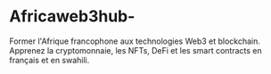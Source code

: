 # Africaweb3hub-
Former l'Afrique francophone aux technologies Web3 et blockchain. Apprenez la cryptomonnaie, les NFTs, DeFi et les smart contracts en français et en swahili.
